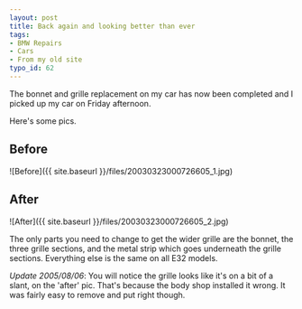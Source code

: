 ```yaml
---
layout: post
title: Back again and looking better than ever
tags:
- BMW Repairs
- Cars
- From my old site
typo_id: 62
---
```

The bonnet and grille replacement on my car has now been completed and I picked up my car on Friday afternoon.
<!-- read more -->
Here's some pics.

Before
------
![Before]({{ site.baseurl }}/files/20030323000726605_1.jpg)

After
-----
![After]({{ site.baseurl }}/files/20030323000726605_2.jpg)

The only parts you need to change to get the wider grille are the bonnet, the three grille sections, and the metal strip which goes underneath the grille sections. Everything else is the same on all E32 models.

*Update 2005/08/06*: You will notice the grille looks like it's on a bit of a slant, on the 'after' pic.  That's because the body shop installed it wrong.  It was fairly easy to remove and put right though.
